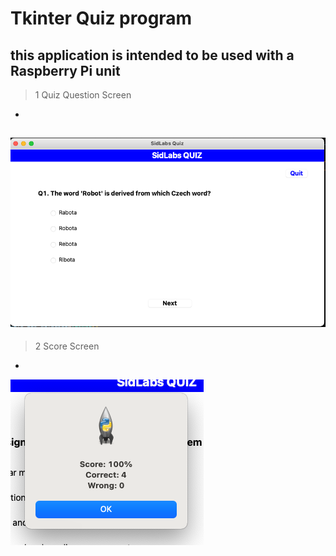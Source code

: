 # Tkinter Quiz program
## this application is intended to be used with a Raspberry Pi unit

> 1 Quiz Question Screen
- 

![Image](./images/img1.png)
---

> 2 Score Screen
- 

![Image](./images/img2.png)


